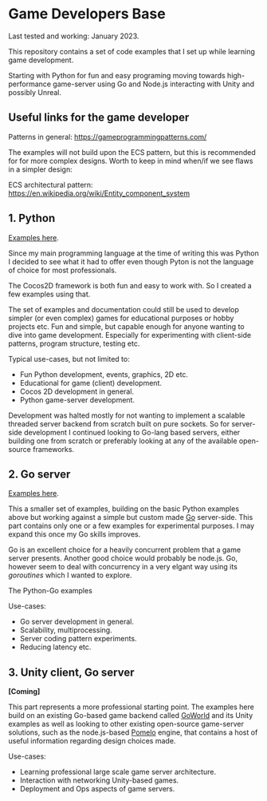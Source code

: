# Game Developers Base
Last tested and working: January 2023.

This repository contains a set of code examples that I set up while learning game development.

Starting with Python for fun and easy programing moving towards high-performance game-server
using Go and Node.js interacting with Unity and possibly Unreal.

## Useful links for the game developer

Patterns in general: https://gameprogrammingpatterns.com/

The examples will not build upon the ECS pattern, but this is recommended for for more complex
designs. Worth to keep in mind when/if we see flaws in a simpler design:

ECS architectural pattern: https://en.wikipedia.org/wiki/Entity_component_system


## 1. Python
[Examples here](./python-cocos2d/README.md).

Since my main programming language at the time of writing this was Python I decided to see what
it had to offer even though Pyton is not the language of choice for most professionals. 

The Cocos2D framework is both fun and easy to work with. So I created a few examples using that.

The set of examples and documentation could still be used to develop simpler (or even
complex) games for educational purposes or hobby projects etc. Fun and simple, but capable enough
for anyone wanting to dive into game development. Especially for experimenting with client-side
patterns, program structure, testing etc.


Typical use-cases, but not limited to:

- Fun Python development, events, graphics, 2D etc.
- Educational for game (client) development.
- Cocos 2D development in general.
- Python game-server development.

Development was halted mostly for not wanting to implement a scalable threaded server backend from scratch
built on pure sockets. So for server-side development I continued looking to Go-lang based servers,
either building one from scratch or preferably looking at any of the available open-source
frameworks.

## 2. Go server
[Examples here](./go-server/README.md).

This a smaller set of examples, building on the basic Python examples above but working
against a simple but custom made [Go](https://go.dev/) server-side. This part contains only one
or a few examples for experimental purposes. I may expand this once my Go skills improves.

Go is an excellent choice for a heavily concurrent problem that a game server presents. Another
good choice would probably be node.js. Go, however seem to deal with concurrency in a very elgant
way using its *goroutines* which I wanted to explore.

The Python-Go examples

Use-cases:

- Go server development in general.
- Scalability, multiprocessing.
- Server coding pattern experiments.
- Reducing latency etc.


## 3. Unity client, Go server
**[Coming]**

This part represents a more professional starting point. The examples here build on an existing
Go-based game backend called [GoWorld](https://github.com/xiaonanln/goworld) and its Unity examples 
as well as looking to other existing open-source game-server solutions, such as the node.js-based
[Pomelo](https://github.com/NetEase/pomelo) engine, that contains a host of useful information regarding
design choices made.

Use-cases:
- Learning professional large scale game server architecture.
- Interaction with networking Unity-based games.
- Deployment and Ops aspects of game servers.
